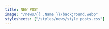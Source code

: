 ```yaml
---
title: NEW POST
image: "/news/{{ .Name }}/background.webp"
stylesheets: ["/styles/news/style_posts.css"]
---
```


